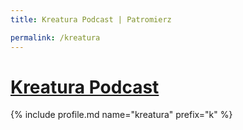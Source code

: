 ```yaml
---
title: Kreatura Podcast | Patromierz

permalink: /kreatura
---
```


# [Kreatura Podcast](https://patronite.pl/kreatura)

{% include profile.md name="kreatura" prefix="k" %}
